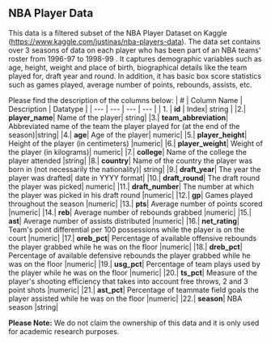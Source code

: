 ## NBA Player Data
This data is a filtered subset of the NBA Player Dataset on Kaggle (https://www.kaggle.com/justinas/nba-players-data). The data set contains over 3 seasons of data on each player who has been part of an NBA teams' roster from 1996-97 to 1998-99 . It captures demographic variables such as age, height, weight and place of birth, biographical details like the team played for, draft year and round. In addition, it has basic box score statistics such as games played, average number of points, rebounds, assists, etc.

Please find the description of the columns below:
| # | Column Name | Description | Datatype |
| --- | --- | --- | --- |
| 1. | **id** | Index| string |
|2.| **player_name**| Name of the player| string|
|3.| **team_abbreviation**| Abbreviated name of the team the player played for (at the end of the season)|string|
|4.| **age**| Age of the player| numeric|
|5.| **player_height**| Height of the player (in centimeters) |numeric|
|6.| **player_weight**| Weight of the player (in kilograms)| numeric|
|7.| **college**| Name of the college the player attended |string|
|8.| **country**| Name of the country the player was born in (not necessarily the nationality)| string|
|9.| **draft_year**| The year the player was drafted| date in YYYY format|
|10.| **draft_round**| The draft round the player was picked| numeric|
|11.| **draft_number**| The number at which the player was picked in his draft round |numeric|
|12.| **gp**| Games played throughout the season |numeric|
|13.| **pts**| Average number of points scored |numeric|
|14.| **reb**| Average number of rebounds grabbed |numeric|
|15.| **ast**| Average number of assists distributed |numeric|
|16.| **net_rating**| Team's point differential per 100 possessions while the player is on the court |numeric|
|17.| **oreb_pct**| Percentage of available offensive rebounds the player grabbed while he was on the floor |numeric|
|18.| **dreb_pct**| Percentage of available defensive rebounds the player grabbed while he was on the floor |numeric|
|19.| **usg_pct**| Percentage of team plays used by the player while he was on the floor |numeric|
|20.| **ts_pct**| Measure of the player's shooting efficiency that takes into account free throws, 2 and 3 point shots |numeric|
|21.| **ast_pct**| Percentage of teammate field goals the player assisted while he was on the floor |numeric|
|22.| **season**| NBA season |string|

<b>Please Note:</b> We do not claim the ownership of this data and it is only used for academic research purposes.

